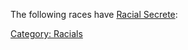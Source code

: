 The following races have [Racial Secrete](Racial_Secrete "wikilink"):

[Category: Racials](Category:_Racials "wikilink")

